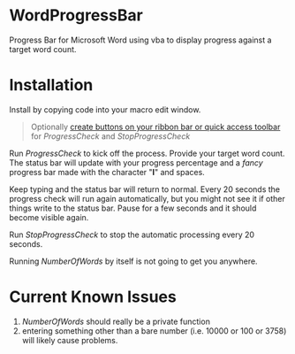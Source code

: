 WordProgressBar
===============

Progress Bar for Microsoft Word using vba to display progress against a target word count.

Installation
============

Install by copying code into your macro edit window.

> Optionally [create buttons on your ribbon bar or quick access toolbar](http://office.microsoft.com/en-us/word-help/create-or-run-a-macro-HA102919734.aspx "Office 2013 Instructions") for _ProgressCheck_ and _StopProgressCheck_ 

Run _ProgressCheck_ to kick off the process. Provide your target word count.  The status bar will update with 
your progress percentage and a _fancy_ progress bar made with the character "__I__" and spaces.

Keep typing and the status bar will return to normal.  Every 20 seconds the progress check will run again automatically,
but you might not see it if other things write to the status bar.  Pause for a few seconds and it should become visible again.

Run _StopProgressCheck_ to stop the automatic processing every 20 seconds.

Running _NumberOfWords_ by itself is not going to get you anywhere.

Current Known Issues
====================

1. _NumberOfWords_ should really be a private function
2. entering something other than a bare number (i.e. 10000 or 100 or 3758) will likely cause problems.



